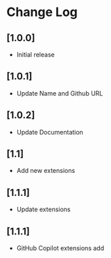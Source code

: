 # Change Log

## [1.0.0]

- Initial release

## [1.0.1]

- Update Name and Github URL

## [1.0.2]

- Update Documentation
## [1.1]

- Add new extensions
## [1.1.1]

- Update extensions
## [1.1.1]

- GitHub Copilot extensions add